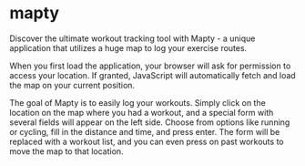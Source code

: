 # mapty

Discover the ultimate workout tracking tool with Mapty - a unique application that utilizes a huge map to log your exercise routes.

When you first load the application, your browser will ask for permission to access your location. If granted, JavaScript will automatically fetch and load the map on your current position.

The goal of Mapty is to easily log your workouts. Simply click on the location on the map where you had a workout, and a special form with several fields will appear on the left side. Choose from options like running or cycling, fill in the distance and time, and press enter. The form will be replaced with a workout list, and you can even press on past workouts to move the map to that location.
